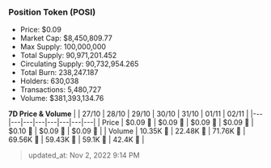 
  ### Position Token (POSI)
  - Price: $0.09
  - Market Cap: $8,450,809.77
  - Max Supply: 100,000,000
  - Total Supply: 90,971,201.452
  - Circulating Supply: 90,732,954.265
  - Total Burn: 238,247.187
  - Holders: 630,038
  - Transactions: 5,480,727
  - Volume: $381,393,134.76

  **7D Price & Volume**
  | | 27&#x2F;10 | 28&#x2F;10 | 29&#x2F;10 | 30&#x2F;10 | 31&#x2F;10 | 01&#x2F;11 | 02&#x2F;11 |
  |---|---|---|---|---|---|---|---|
  | Price | $0.09 🔻 | $0.09 🚀 | $0.09 🚀 | $0.09 🚀 | $0.10 🚀 | $0.09 🔻 | $0.09 🔻 |
  | Volume | 10.35K 🔻 | 22.48K 🚀 | 71.76K 🚀 | 69.56K 🔻 | 59.43K 🔻 | 59.1K 🔻 | 42.4K 🔻 |

  > updated_at: Nov 2, 2022 9:14 PM
